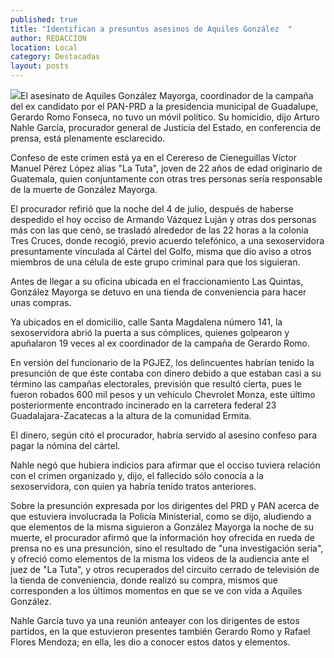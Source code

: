 ```yaml
---
published: true
title: "Identifican a presuntos asesinos de Aquiles González  "
author: REDACCION
location: Local
category: Destacadas
layout: posts
---
```


![](http://i.imgur.com/7jLe5NHm.jpg)El asesinato de Aquiles González Mayorga, coordinador de la campaña del ex candidato por el PAN-PRD a la presidencia municipal de Guadalupe, Gerardo Romo Fonseca, no tuvo un móvil político.  Su homicidio, dijo Arturo Nahle García, procurador general de Justicia del Estado, en conferencia de prensa, está plenamente esclarecido. 

Confeso de este crimen está ya en el Cerereso de Cieneguillas Víctor Manuel Pérez López alias "La Tuta", joven de 22 años de edad originario de Guatemala, quien conjuntamente con otras tres personas sería responsable de la muerte de González Mayorga. 

El procurador refirió que la noche del 4 de julio, después de haberse despedido el hoy occiso de Armando Vázquez Luján y otras dos personas más con las que cenó, se trasladó alrededor de las 22 horas a la colonia Tres Cruces, donde recogió, previo acuerdo telefónico, a una sexoservidora presuntamente vinculada al Cártel del Golfo, misma que dio aviso a otros miembros de una célula de este grupo criminal para que los siguieran. 

Antes de llegar a su oficina ubicada en el fraccionamiento Las Quintas, González Mayorga se detuvo en una tienda de conveniencia para hacer unas compras.

Ya ubicados en el domicilio, calle Santa Magdalena número 141, la sexoservidora abrió la puerta a sus cómplices, quienes golpearon y apuñalaron 19 veces al ex coordinador de la campaña de Gerardo Romo. 

En versión del funcionario de la PGJEZ, los delincuentes habrían tenido la presunción de que éste contaba con dinero debido a que estaban casi a su término las campañas electorales, previsión que resultó cierta, pues le fueron robados 600 mil pesos y un vehículo Chevrolet Monza, este último posteriormente encontrado incinerado en la carretera federal 23 Guadalajara-Zacatecas a la altura de la comunidad Ermita. 

El dinero, según citó el procurador, habría servido al asesino confeso para pagar la nómina del cártel. 

Nahle negó que hubiera indicios para afirmar que el occiso tuviera relación con el crimen organizado y, dijo, el fallecido sólo conocía a la sexoservidora, con quien ya habría tenido tratos anteriores. 

Sobre la presunción expresada por los dirigentes del PRD y PAN acerca de que estuviera involucrada la Policía Ministerial, como se dijo, aludiendo a que elementos de la misma siguieron a González Mayorga la noche de su muerte, el procurador afirmó que la información hoy ofrecida en rueda de prensa no es una presunción, sino el resultado de "una investigación seria", y ofreció como elementos de la misma los videos de la audiencia ante el juez de "La Tuta", y otros recuperados del circuito cerrado de televisión de la tienda de conveniencia, donde realizó su compra, mismos que corresponden a los últimos momentos en que se ve con vida a Aquiles González. 

Nahle García tuvo ya una reunión anteayer con los dirigentes de estos partidos, en la que estuvieron presentes también Gerardo Romo y Rafael Flores Mendoza; en ella, les dio a conocer estos datos y elementos.
